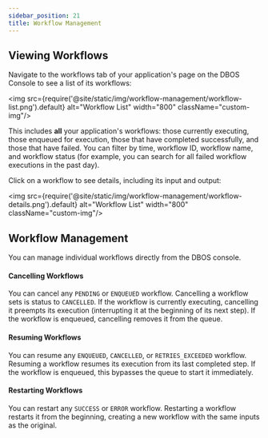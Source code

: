 ```yaml
---
sidebar_position: 21
title: Workflow Management
---
```


## Viewing Workflows

Navigate to the workflows tab of your application's page on the DBOS Console to see a list of its workflows:

<img src={require('@site/static/img/workflow-management/workflow-list.png').default} alt="Workflow List" width="800" className="custom-img"/>

This includes **all** your application's workflows: those currently executing, those enqueued for execution, those that have completed successfully, and those that have failed.
You can filter by time, workflow ID, workflow name, and workflow status (for example, you can search for all failed workflow executions in the past day).

Click on a workflow to see details, including its input and output:

<img src={require('@site/static/img/workflow-management/workflow-details.png').default} alt="Workflow List" width="800" className="custom-img"/>

## Workflow Management

You can manage individual workflows directly from the DBOS console.

#### Cancelling Workflows

You can cancel any `PENDING` or `ENQUEUED` workflow.
Cancelling a workflow sets is status to `CANCELLED`.
If the workflow is currently executing, cancelling it preempts its execution (interrupting it at the beginning of its next step).
If the workflow is enqueued, cancelling removes it from the queue.

#### Resuming Workflows

You can resume any `ENQUEUED`, `CANCELLED`, or `RETRIES_EXCEEDED` workflow.
Resuming a workflow resumes its execution from its last completed step.
If the workflow is enqueued, this bypasses the queue to start it immediately.

#### Restarting Workflows

You can restart any `SUCCESS` or `ERROR` workflow.
Restarting a workflow restarts it from the beginning, creating a new workflow with the same inputs as the original.